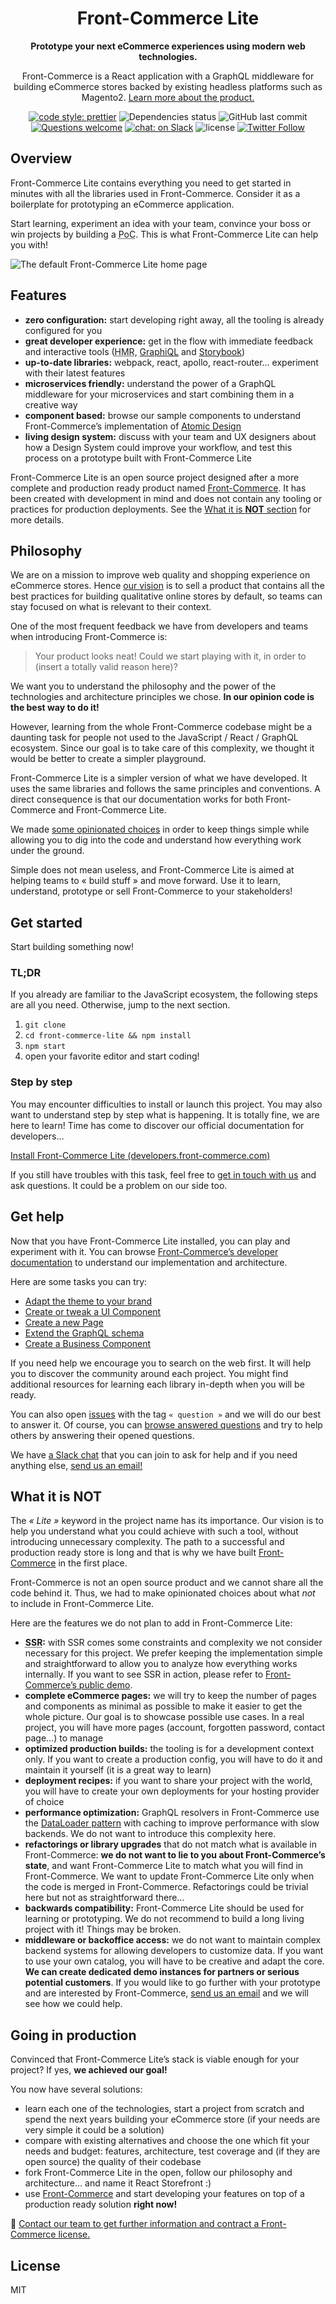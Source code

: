 <div align="center">
  <h1>Front-Commerce Lite</h1>

  <p>

**Prototype your next eCommerce experiences using modern web technologies.**

Front-Commerce is a React application with a GraphQL middleware for building
eCommerce stores backed by existing headless platforms such as Magento2.
[Learn more about the product.](https://developers.front-commerce.com/)

  </p>

  <p>

[![code style: prettier](https://img.shields.io/badge/code_style-prettier-ff69b4.svg?style=flat-square)](https://github.com/prettier/prettier)
![Dependencies status](https://img.shields.io/david/front-commerce/front-commerce-lite.svg?style=flat-square)
![GitHub last commit](https://img.shields.io/github/last-commit/front-commerce/front-commerce-lite.svg?style=flat-square)
[![Questions welcome](https://img.shields.io/badge/questions-welcome-blue.svg?style=flat-square)](https://github.com/front-commerce/front-commerce-lite/issues)
[![chat: on Slack](https://img.shields.io/badge/chat-slack-blue.svg?style=flat-square)](https://join.slack.com/t/front-commerce/shared_invite/enQtMzI2OTEyMDYzOTkxLWY0Y2JjYmRmNGQ2MWM1NzQyMjQwNzlmYzJmYzgzNTIwYzQ3MDVkMWZiYmYwNWFhODhmYWM5OTI4YjdiZDJkY2Q)
![license](https://img.shields.io/github/license/front-commerce/front-commerce-lite.svg?style=flat-square)
[![Twitter Follow](https://img.shields.io/twitter/follow/Front_Commerce.svg?style=social&label=Follow)](https://twitter.com/Front_Commerce)

  </p>

</div>

## Overview

Front-Commerce Lite contains everything you need to get started in minutes with
all the libraries used in Front-Commerce. Consider it as a boilerplate for
prototyping an eCommerce application.

Start learning, experiment an idea with your team, convince your boss or win
projects by building a <abbr title="Proof of Concept">PoC</abbr>. This is what
Front-Commerce Lite can help you with!

![The default Front-Commerce Lite home page](./screenshot.jpg)

## Features

* **zero configuration:** start developing right away, all the tooling is
  already configured for you
* **great developer experience:** get in the flow with immediate feedback and
  interactive tools (<abbr title="Hot Module Reloading">HMR</abbr>,
  [GraphiQL](https://github.com/graphql/graphiql) and
  [Storybook](https://storybook.js.org/))
* **up-to-date libraries:** webpack, react, apollo, react-router… experiment
  with their latest features
* **microservices friendly:** understand the power of a GraphQL middleware for
  your microservices and start combining them in a creative way
* **component based:** browse our sample components to understand
  Front-Commerce’s implementation of
  [Atomic Design](http://atomicdesign.bradfrost.com/)
* **living design system:** discuss with your team and UX designers about how a
  Design System could improve your workflow, and test this process on a
  prototype built with Front-Commerce Lite

Front-Commerce Lite is an open source project designed after a more complete and
production ready product named
[Front-Commerce](https://developers.front-commerce.com/). It has been created
with development in mind and does not contain any tooling or practices for
production deployments. See the [What it is **NOT** section](#what-it-is-not)
for more details.

## Philosophy

We are on a mission to improve web quality and shopping experience on eCommerce
stores. Hence
[our vision](https://developers.front-commerce.com/docs/vision.html) is to sell
a product that contains all the best practices for building qualitative online
stores by default, so teams can stay focused on what is relevant to their
context.

One of the most frequent feedback we have from developers and teams when
introducing Front-Commerce is:

> Your product looks neat! Could we start playing with it, in order to (insert a
> totally valid reason here)?

We want you to understand the philosophy and the power of the technologies and
architecture principles we chose. **In our opinion code is the best way to do
it!**

However, learning from the whole Front-Commerce codebase might be a daunting
task for people not used to the JavaScript / React / GraphQL ecosystem. Since
our goal is to take care of this complexity, we thought it would be better to
create a simpler playground.

Front-Commerce Lite is a simpler version of what we have developed. It uses the
same libraries and follows the same principles and conventions. A direct
consequence is that our documentation works for both Front-Commerce and
Front-Commerce Lite.

We made [some opinionated choices](#what-it-is-not) in order to keep things
simple while allowing you to dig into the code and understand how everything
work under the ground.

Simple does not mean useless, and Front-Commerce Lite is aimed at helping teams
to « build stuff » and move forward. Use it to learn, understand, prototype or
sell Front-Commerce to your stakeholders!

## Get started

Start building something now!

### TL;DR

If you already are familiar to the JavaScript ecosystem, the following steps are
all you need. Otherwise, jump to the next section.

1.  `git clone`
2.  `cd front-commerce-lite && npm install`
3.  `npm start`
4.  open your favorite editor and start coding!

### Step by step

You may encounter difficulties to install or launch this project. You may also
want to understand step by step what is happening. It is totally fine, we are
here to learn! Time has come to discover our official documentation for
developers…

[Install Front-Commerce Lite (developers.front-commerce.com)](https://developers.front-commerce.com/docs/getting-started.html)

If you still have troubles with this task, feel free to
[get in touch with us](#get-help) and ask questions. It could be a problem on
our side too.

## Get help

Now that you have Front-Commerce Lite installed, you can play and experiment
with it. You can browse
[Front-Commerce’s developer documentation](https://developers.front-commerce.com/docs/)
to understand our implementation and architecture.

Here are some tasks you can try:

* [Adapt the theme to your brand](https://developers.front-commerce.com/docs/adapt-theme-to-brand.html)
* [Create or tweak a UI Component](https://developers.front-commerce.com/docs/create-a-ui-component.html)
* [Create a new Page](https://developers.front-commerce.com/docs/create-custom-page.html)
* [Extend the GraphQL schema](https://developers.front-commerce.com/docs/extend-graphql-schema.html)
* [Create a Business Component](https://developers.front-commerce.com/docs/create-a-business-component.html)

If you need help we encourage you to search on the web first. It will help you
to discover the community around each project. You might find additional
resources for learning each library in-depth when you will be ready.

You can also open
[issues](https://github.com/front-commerce/front-commerce-lite/issues) with the
tag `« question »` and we will do our best to answer it. Of course, you can
[browse answered questions](https://github.com/front-commerce/front-commerce-lite/issues?q=label%3Aquestion+is%3Aclosed)
and try to help others by answering their opened questions.

We have
[a Slack chat](https://join.slack.com/t/front-commerce/shared_invite/enQtMzI2OTEyMDYzOTkxLWY0Y2JjYmRmNGQ2MWM1NzQyMjQwNzlmYzJmYzgzNTIwYzQ3MDVkMWZiYmYwNWFhODhmYWM5OTI4YjdiZDJkY2Q)
that you can join to ask for help and if you need anything else,
[send us an email!](mailto:contact@front-commerce.com)

## What it is **NOT**

The _« Lite »_ keyword in the project name has its importance. Our vision is to
help you understand what you could achieve with such a tool, without introducing
unnecessary complexity. The path to a successful and production ready store is
long and that is why we have built
[Front-Commerce](https://www.front-commerce.com) in the first place.

Front-Commerce is not an open source product and we cannot share all the code
behind it. Thus, we had to make opinionated choices about what _not_ to include
in Front-Commerce Lite.

Here are the features we do not plan to add in Front-Commerce Lite:

* **<abbr title="Server Side Rendering">SSR</abbr>:** with SSR comes some
  constraints and complexity we not consider necessary for this project. We
  prefer keeping the implementation simple and straightforward to allow you to
  analyze how everything works internally. If you want to see SSR in action,
  please refer to
  [Front-Commerce’s public demo](https://demo.front-commerce.com/).
* **complete eCommerce pages:** we will try to keep the number of pages and
  components as minimal as possible to make it easier to get the whole picture.
  Our goal is to showcase possible use cases. In a real project, you will have
  more pages (account, forgotten password, contact page…) to manage
* **optimized production builds:** the tooling is for a development context
  only. If you want to create a production config, you will have to do it and
  maintain it yourself (it is a great way to learn)
* **deployment recipes:** if you want to share your project with the world, you
  will have to create your own deployments for your hosting provider of choice
* **performance optimization:** GraphQL resolvers in Front-Commerce use the
  [DataLoader pattern](https://github.com/facebook/dataloader) with caching to
  improve performance with slow backends. We do not want to introduce this
  complexity here.
* **refactorings or library upgrades** that do not match what is available in
  Front-Commerce: **we do not want to lie to you about Front-Commerce’s state**,
  and want Front-Commerce Lite to match what you will find in Front-Commerce. We
  want to update Front-Commerce Lite only when the code is merged in
  Front-Commerce. Refactorings could be trivial here but not as straightforward
  there…
* **backwards compatibility:** Front-Commerce Lite should be used for learning
  or prototyping. We do not recommend to build a long living project with
  it! Things may be broken.
* **middleware or backoffice access:** we do not want to maintain complex
  backend systems for allowing developers to customize data. If you want to use
  your own catalog, you will have to be creative and adapt the core. **We can
  create dedicated demo instances for partners or serious potential customers**.
  If you would like to go further with your prototype and are interested by
  Front-Commerce, [send us an email](mailto:contact@front-commerce.com) and we
  will see how we could help.

## Going in production

Convinced that Front-Commerce Lite’s stack is viable enough for your project? If
yes, **we achieved our goal!**

You now have several solutions:

* learn each one of the technologies, start a project from scratch and spend the
  next years building your eCommerce store (if your needs are very simple it
  could be a solution)
* compare with existing alternatives and choose the one which fit your needs and
  budget: features, architecture, test coverage and (if they are open source)
  the quality of their codebase
* fork Front-Commerce Lite in the open, follow our philosophy and architecture…
  and name it React Storefront :)
* use [Front-Commerce](https://www.front-commerce.com/) and start developing
  your features on top of a production ready solution **right now!**

:email:
[Contact our team to get further information and contract a Front-Commerce license.](mailto:contact@front-commerce.com)

## License

MIT
